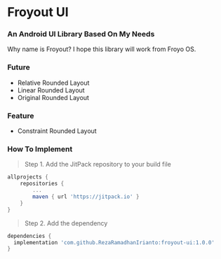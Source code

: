 # Froyout UI

### An Android UI Library Based On My Needs
Why name is Froyout? I hope this library will work from Froyo OS.

### Future
- Relative Rounded Layout 
- Linear Rounded Layout 
- Original Rounded Layout 

### Feature
- Constraint Rounded Layout 

### How To Implement
> Step 1. Add the JitPack repository to your build file

```gradle
allprojects {
	repositories {
		...
		maven { url 'https://jitpack.io' }
	}
}
  ```
  > Step 2. Add the dependency
  ```gradle
dependencies {
	implementation 'com.github.RezaRamadhanIrianto:froyout-ui:1.0.0'
}
  ```
